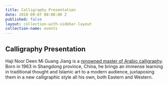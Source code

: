 ```yaml
---
title: Calligraphy Presentation
date: 2018-09-07 00:00:00 Z
published: false
layout: collection-with-sidebar-layout
collection-name: events
---
```


## Calligraphy Presentation
Haji Noor Deen Mi Guang Jiang is a [renowned master of Arabic calligraphy](http://www.hajinoordeen.com/about.html).  
Born in 1963 in Shangdong province, China, he brings an immense learning in traditional thought and Islamic art to a modern audience, juxtaposing them in a new calligraphic style all his own, both Eastern and Western.
